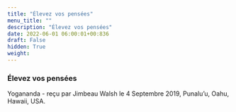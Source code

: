 ```yaml
---
title: "Élevez vos pensées"
menu_title: ""
description: "Élevez vos pensées"
date: 2022-06-01 06:00:01+00:836
draft: False
hidden: True
weight:
---
```

### Élevez vos pensées

Yogananda - reçu par Jimbeau Walsh le 4 Septembre 2019, Punalu’u, Oahu, Hawaii, USA.



